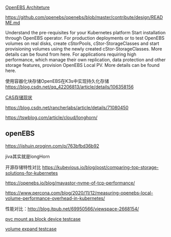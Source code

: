 
[OpenEBS Architeture](https://docs.openebs.io/docs/next/quickstart.html)


https://github.com/openebs/openebs/blob/master/contribute/design/README.md


Understand the pre-requisites for your Kubernetes platform
Start installation through OpenEBS operator.
For production deployments or to test OpenEBS volumes on real disks, create cStorPools, cStor-StorageClasses and start provisioning volumes using the newly created cStor-StorageClasses. More details can be found from here.
For applications requiring high performance, which manage their own replication, data protection and other storage features, provision OpenEBS Local PV. More details can be found here.

使用容器化块存储OpenEBS在K3s中实现持久化存储
https://blog.csdn.net/qq_42206813/article/details/106358156

[CAS存储现状](https://cloud.tencent.com/developer/article/1548227)


https://blog.csdn.net/rancherlabs/article/details/71080450

https://tswblog.com/article/cloud/longhorn/


## openEBS 

https://jishuin.proginn.com/p/763bfbd36b92

jiva其实就是longHorn 

开源存储特性对比
https://kubevious.io/blog/post/comparing-top-storage-solutions-for-kubernetes

https://openebs.io/blog/mayastor-nvme-of-tcp-performance/

https://www.percona.com/blog/2020/11/12/measuring-openebs-local-volume-performance-overhead-in-kubernetes/

性能对比：http://blog.itpub.net/69950566/viewspace-2668154/
　

[pvc mount as block device testcase](https://cloud.yandex.com/docs/managed-kubernetes/operations/volumes/mode-block)




[volume expand testcase](https://cloud.yandex.com/docs/managed-kubernetes/operations/volumes/volume-expansion)